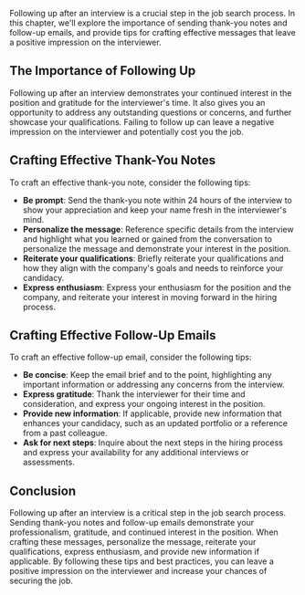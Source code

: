 
Following up after an interview is a crucial step in the job search process. In this chapter, we'll explore the importance of sending thank-you notes and follow-up emails, and provide tips for crafting effective messages that leave a positive impression on the interviewer.

The Importance of Following Up
------------------------------

Following up after an interview demonstrates your continued interest in the position and gratitude for the interviewer's time. It also gives you an opportunity to address any outstanding questions or concerns, and further showcase your qualifications. Failing to follow up can leave a negative impression on the interviewer and potentially cost you the job.

Crafting Effective Thank-You Notes
----------------------------------

To craft an effective thank-you note, consider the following tips:

* **Be prompt**: Send the thank-you note within 24 hours of the interview to show your appreciation and keep your name fresh in the interviewer's mind.
* **Personalize the message**: Reference specific details from the interview and highlight what you learned or gained from the conversation to personalize the message and demonstrate your interest in the position.
* **Reiterate your qualifications**: Briefly reiterate your qualifications and how they align with the company's goals and needs to reinforce your candidacy.
* **Express enthusiasm**: Express your enthusiasm for the position and the company, and reiterate your interest in moving forward in the hiring process.

Crafting Effective Follow-Up Emails
-----------------------------------

To craft an effective follow-up email, consider the following tips:

* **Be concise**: Keep the email brief and to the point, highlighting any important information or addressing any concerns from the interview.
* **Express gratitude**: Thank the interviewer for their time and consideration, and express your ongoing interest in the position.
* **Provide new information**: If applicable, provide new information that enhances your candidacy, such as an updated portfolio or a reference from a past colleague.
* **Ask for next steps**: Inquire about the next steps in the hiring process and express your availability for any additional interviews or assessments.

Conclusion
----------

Following up after an interview is a critical step in the job search process. Sending thank-you notes and follow-up emails demonstrate your professionalism, gratitude, and continued interest in the position. When crafting these messages, personalize the message, reiterate your qualifications, express enthusiasm, and provide new information if applicable. By following these tips and best practices, you can leave a positive impression on the interviewer and increase your chances of securing the job.
